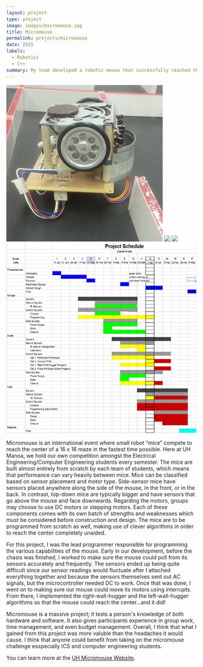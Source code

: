 ```yaml
---
layout: project
type: project
image: images/micromouse.jpg
title: Micromouse
permalink: projects/micromouse
date: 2015
labels:
  - Robotics
  - C++
summary: My team developed a robotic mouse that successfully reached the center of a maze.
---
```


<div class="ui small rounded images">
  <img class="ui image" src="../images/mm.jpg">
  <img class="ui image" src="../images/micromouse-robot-2.jpg">
  <img class="ui image" src="../images/micromouse.jpg">
  <img class="ui image" src="../images/Gantt Chart.PNG">
</div>

Micromouse is an international event where small robot “mice” compete to reach the center of a 16 x 16 maze in the fastest time possible.  Here at UH Manoa, we hold our own competition amongst the Electrical Engineering/Computer Engineering students every semester. The mice are built almost entirely from scratch by each team of students, which means that performance can vary heavily between mice. Mice can be classified based on sensor placement and motor type. Side-sensor mice have sensors placed anywhere along the side of the mouse, in the front, or in the back. In contrast, top-down mice are typically bigger and have sensors that go above the mouse and face downwards. Regarding the motors, groups may choose to use DC motors or stepping motors. Each of these components comes with its own batch of strengths and weaknesses which must be considered before construction and design. The mice are to be programmed from scratch as well, making use of clever algorithms in order to reach the center completely unaided.

For this project, I was the lead programmer responsible for programming the various capabilities of the mouse.  Early in our development, before the chasis was finished, I worked to make sure the mouse could poll from its sensors accurately and frequently. The sensors ended up being quite difficult since our sensor readings would fluctuate after I attached everything together and because the sensors themselves sent out AC signals, but the microcontroller needed DC to work. Once that was done, I went on to making sure our mouse could move its motors using interrupts. From there, I implemented the right-wall-hugger and the left-wall-hugger algorithms so that the mouse could reach the center...and it did! 

Micromouse is a massive project; it tests a person's knowledge of both hardware and software. It also gives participants experience in group work, time management, and even budget management. Overall, I think that what I gained from this project was more valuble than the headaches it would cause. I think that anyone could benefit from taking on the micromouse challenge esspecially ICS and computer engineering students.

You can learn more at the [UH Micromouse Website](http://www-ee.eng.hawaii.edu/~mmouse/about.html).




